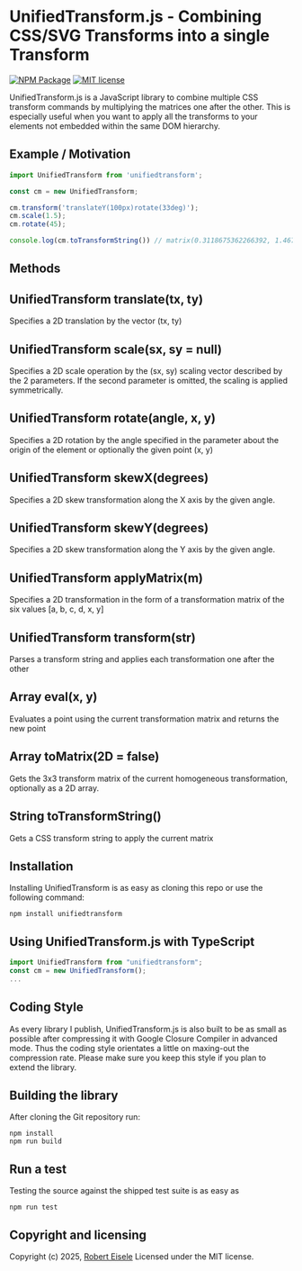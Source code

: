 # UnifiedTransform.js - Combining CSS/SVG Transforms into a single Transform

[![NPM Package](https://img.shields.io/npm/v/unifiedtransform.svg?style=flat)](https://npmjs.org/package/unifiedtransform "View this project on npm")
[![MIT license](http://img.shields.io/badge/license-MIT-brightgreen.svg)](http://opensource.org/licenses/MIT)

UnifiedTransform.js is a JavaScript library to combine multiple CSS transform commands by multiplying the matrices one after the other. This is especially useful when you want to apply all the transforms to your elements not embedded within the same DOM hierarchy.

## Example / Motivation

```js
import UnifiedTransform from 'unifiedtransform';

const cm = new UnifiedTransform;

cm.transform('translateY(100px)rotate(33deg)');
cm.scale(1.5);
cm.rotate(45);

console.log(cm.toTransformString()) // matrix(0.3118675362266392, 1.4672214011007083, -1.4672214011007083, 0.3118675362266392, 0, 100)
```

## Methods


UnifiedTransform translate(tx, ty)
---
Specifies a 2D translation by the vector (tx, ty)


UnifiedTransform scale(sx, sy = null)
---
Specifies a 2D scale operation by the (sx, sy) scaling vector described by the 2 parameters. If the second parameter is omitted, the scaling is applied symmetrically. 

UnifiedTransform rotate(angle, x, y)
---
Specifies a 2D rotation by the angle specified in the parameter about the origin of the element or optionally the given point (x, y)

UnifiedTransform skewX(degrees)
---
Specifies a 2D skew transformation along the X axis by the given angle.

UnifiedTransform skewY(degrees)
---
Specifies a 2D skew transformation along the Y axis by the given angle.

UnifiedTransform applyMatrix(m)
---
Specifies a 2D transformation in the form of a transformation matrix of the six values [a, b, c, d, x, y]

UnifiedTransform transform(str)
---
Parses a transform string and applies each transformation one after the other

Array eval(x, y)
---
Evaluates a point using the current transformation matrix and returns the new point

Array toMatrix(2D = false)
---
Gets the 3x3 transform matrix of the current homogeneous transformation, optionally as a 2D array.

String toTransformString()
---
Gets a CSS transform string to apply the current matrix


## Installation

Installing UnifiedTransform is as easy as cloning this repo or use the following command:

```
npm install unifiedtransform
```

## Using UnifiedTransform.js with TypeScript

```js
import UnifiedTransform from "unifiedtransform";
const cm = new UnifiedTransform();
...
```



## Coding Style

As every library I publish, UnifiedTransform.js is also built to be as small as possible after compressing it with Google Closure Compiler in advanced mode. Thus the coding style orientates a little on maxing-out the compression rate. Please make sure you keep this style if you plan to extend the library.

## Building the library

After cloning the Git repository run:

```
npm install
npm run build
```

## Run a test

Testing the source against the shipped test suite is as easy as

```
npm run test
```

## Copyright and licensing

Copyright (c) 2025, [Robert Eisele](https://raw.org/)
Licensed under the MIT license.
